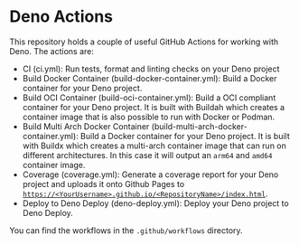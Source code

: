 # Deno Actions

This repository holds a couple of useful GitHub Actions for working with Deno.
The actions are:

- CI (ci.yml): Run tests, format and linting checks on your Deno project
- Build Docker Container (build-docker-container.yml): Build a Docker container for your Deno project.
- Build OCI Container (build-oci-container.yml): Build a OCI compliant container for your Deno project. It is built with Buildah which creates a container image that is also possible to run with Docker or Podman.
- Build Multi Arch Docker Container (build-multi-arch-docker-container.yml): Build a Docker container for your Deno project. It is built with Buildx which creates a multi-arch container image that can run on different architectures. In this case it will output an `arm64` and `amd64` container image.
- Coverage (coverage.yml): Generate a coverage report for your Deno project and uploads it onto Github Pages to [`https://<YourUsername>.github.io/<RepositoryName>/index.html`](https://<YourUsername>.github.io/<RepositoryName>/index.html).
- Deploy to Deno Deploy (deno-deploy.yml): Deploy your Deno project to Deno Deploy.

You can find the workflows in the `.github/workflows` directory.

